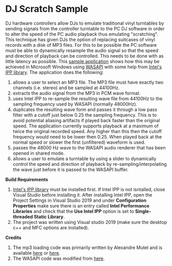 # DJ Scratch Sample

DJ hardware controllers allow DJs to emulate traditional vinyl turntables by sending signals from the controller turntable to the PC DJ software in order to alter the speed of the PC audio playback thus emulating "scratching". This technique has given DJs the option of replacing suitcases of vinyl records with a disk of MP3 files. For this to be possible the PC software must be able to dynamically resample the audio signal so that the speed and direction of playback can be controlled. This needs to be done with as little latency as possible. This [sample application](https://github.com/nodecomplete/DJ-Scratch-Sample/blob/master/ScreenShot.jpg?raw=true) shows how this may be achieved in Microsoft Windows using [WASAPI](https://docs.microsoft.com/en-us/windows/win32/coreaudio/wasapi) with some help from [Intel's IPP library](https://software.intel.com/content/www/us/en/develop/tools/integrated-performance-primitives.html). The application does the following:
1) allows a user to select an MP3 file. The MP3 file must have exactly two channels (i.e. stereo) and be sampled at 44100Hz.
2) extracts the audio signal from the MP3 in PCM wave format.
3) uses Intel IPP to re-sample the resulting wave file from 44100Hz to the sampling frequency used by WASAPI (normally 48000Hz).
4) duplicates the resulting wave form and passes it through a low pass filter with a cutoff just below 0.25 the sampling frequency. This is to avoid potential aliasing artifacts if played back faster than the original speed. The application currently supports playback at a maximum of twice the original recorded speed. Any higher than this then the cutoff frequency would need to be lower then 0.25. When played back at the normal speed or slower the first (unfiltered) waveform is used.
5) passes the 48000 Hz wave to the WASAPI audio renderer that has been opened in shared mode.
6) allows a user to emulate a turntable by using a slider to dynamically control the speed and direction of playback by re-sampling/interpolating the wave just before it is passed to the WASAPI buffer.


**Build Requirements**

1) [Intel's IPP library](https://software.seek.intel.com/performance-libraries) must be installed first. If Intel IPP is not isntalled, close Visual Studio before installing it. After installing Intel IPP, open the Project Settings in Visual Studio 2019 and under **Configuration Properties** make sure there is an entry called **Intel Performance Libraries** and check that the **Use Intel IPP** option is set to **Single-threaded Static Library**.
2) The project was written using Visual studio 2019 (make sure the desktop c++ and MFC options are installed).

**Credits**

1) The mp3 loading code was primarily written by Alexandre Mutel and is available [here](http://code4k.blogspot.com/2010/05/playing-mp3-in-c-using-plain-windows.html) or [here](https://xoofx.com/blog/2010/05/21/playing-mp3-in-c-using-plain-windows/).
2) The WASAPI code was modified from [here](https://github.com/microsoft/Windows-classic-samples/blob/master/Samples/Win7Samples/multimedia/audio/RenderSharedTimerDriven/WASAPIRenderer.cpp).
